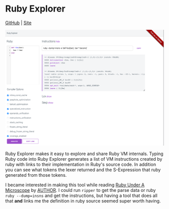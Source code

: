# Ruby Explorer

[GitHub](https://github.com/HParker/ruby_explorer) | [Site](https://www.rubyexplorer.xyz/)

![Ruby Explorer Screenshot](/ruby_explorer.png)

Ruby Explorer makes it easy to explore and share Ruby VM internals. Typing Ruby code into Ruby Explorer generates a list of VM instructions created by ruby with links to their implementation in Ruby's source code. In addition you can see what tokens the lexer returned and the S-Expression that ruby generated from those tokens.

I became interested in making this tool while reading [Ruby Under A Microscope]() by [AUTHOR](). I could run `ripper` to get the parse data or ruby `ruby --dump=insns` and get the instructions, but having a tool that does all that **and** links me the definition in ruby source seemed super worth having.
